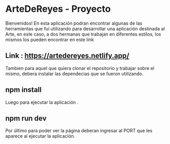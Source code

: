 # ArteDeReyes - Proyecto 

Bienvenidos! En esta aplicación podran encontrar algunas de las herramientas que fui utilizando para desarrollar una aplicación destinada al Arte, en este caso, a dos hermanas que trabajan en diferentes estilos, los mismos los pueden encontrar en este link

## Link : https://artedereyes.netlify.app/

Tambien para aquel que quiera clonar el repositorio y trabajar sobre el mismo, debera instalar las dependecias que se fueron utilizando.

## npm install 

Luego para ejecutar la aplicación .

## npm run dev

Por último para poder ver la página deberan ingresar al PORT que les aparece al ejecutar la aplicación.